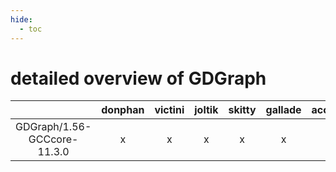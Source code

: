 ```yaml
---
hide:
  - toc
---
```


detailed overview of GDGraph
============================

| |donphan|victini|joltik|skitty|gallade|accelgor|swalot|doduo|
| :---: | :---: | :---: | :---: | :---: | :---: | :---: | :---: | :---: |
|GDGraph/1.56-GCCcore-11.3.0|x|x|x|x|x|x|x|x|
